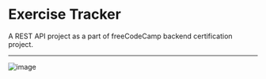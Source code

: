 # Exercise Tracker

A REST API project as a part of freeCodeCamp backend certification project.

---
![image](https://github.com/shemuelx/exercise-tracker/assets/72283796/739f0330-b0f1-4da4-a195-5c55e01cfcc5)

